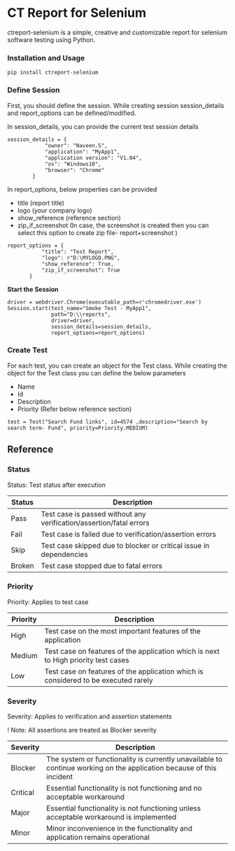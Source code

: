 # CT Report for Selenium

ctreport-selenium is a simple, creative and customizable report for selenium software testing using Python.

### Installation and Usage

```pip install ctreport-selenium```

### Define Session 

First, you should define the session. While creating session session_details and report_options can be defined/modified.

In session_details, you can provide the current test session details

```
session_details = {
            "owner": "Naveen.S",
            "application": "MyApp1",
            "application version": "V1.04",
            "os": "Windows10",
            "browser": "Chrome"
        }
```

In report_options, below properties can be provided

* title (report title)
* logo (your company logo)
* show_reference (reference section)
* zip_if_screenshot (In case, the screenshot is created then you can select this option to create zip file- report+screenshot )

 ```
 report_options = {
            "title": "Test Report",
            "logo": r"D:\MYLOGO.PNG",
            "show_reference": True,
            "zip_if_screenshot": True
        }
 ```

**Start the Session**

```
driver = webdriver.Chrome(executable_path=r'chromedriver.exe')
Session.start(test_name="Smoke Test - MyApp1", 
              path="D:\\reports",
              driver=driver, 
              session_details=session_details, 
              report_options=report_options)
```


### Create Test
For each test, you can create an object for the Test class. While creating the object for the Test class you can define the below parameters

* Name
* Id 
* Description	
* Priority (Refer below reference section)

```
test = Test("Search Fund links", id=4574 ,description="Search by search term- Fund", priority=Priority.MEDIUM)
```

## Reference 

### Status

Status: Test status after execution

 |Status|Description|
 |------|-----------|
 |Pass |Test case is passed without any verification/assertion/fatal errors|
 |Fail|Test case is failed due to verification/assertion errors|
 |Skip|Test case skipped due to blocker or critical issue in dependencies|
 |Broken|Test case stopped due to fatal errors|
 
 ### Priority 
 
 Priority: Applies to test case

|Priority|Description|
|--------|-----------|
|High|Test case on the most important features of the application|
|Medium|Test case on features of the application which is next to High priority test cases|
|Low|Test case on features of the application which is considered to be executed rarely|

### Severity

Severity: Applies to verification and assertion statements

! Note: All assertions are treated as Blocker severity

|Severity|Description|
|--------|-----------|
|Blocker|The system or functionality is currently unavailable to continue working on the application because of this incident|
|Critical|Essential functionality is not functioning and no acceptable workaround|
|Major|Essential functionality is not functioning unless acceptable workaround is implemented|
|Minor|Minor inconvenience in the functionality and application remains operational|
